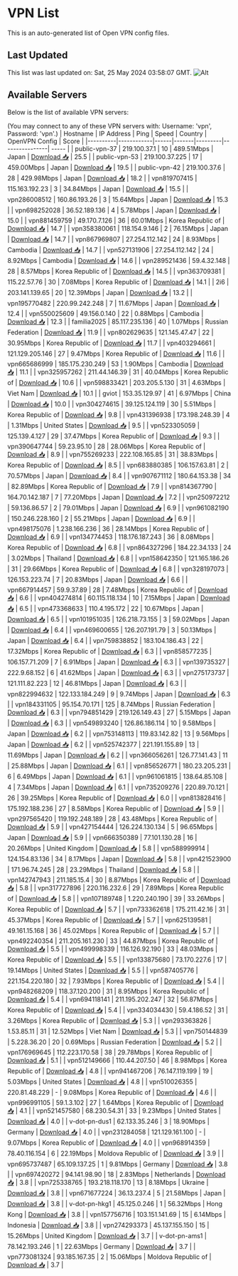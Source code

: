 # VPN List

This is an auto-generated list of Open VPN config files.

## Last Updated

This list was last updated on: Sat, 25 May 2024 03:58:07 GMT.
![Alt](https://repobeats.axiom.co/api/embed/186b98318ef1479477931607c1ad7d823f12451f.svg "Repobeats analytics image")

## Available Servers

Below is the list of available VPN servers:

(You may connect to any of these VPN servers with: Username: 'vpn', Password: 'vpn'.)
| Hostname | IP Address | Ping | Speed | Country | OpenVPN Config | Score |
|----------|------------|------|-------|---------|----------------| ----- |
| public-vpn-37 | 219.100.37.1 | 10 | 489.51Mbps | Japan | [Download 📥](./configs/server_0_JP.ovpn) | 25.5 |
| public-vpn-53 | 219.100.37.225 | 17 | 459.00Mbps | Japan | [Download 📥](./configs/server_1_JP.ovpn) | 19.5 |
| public-vpn-42 | 219.100.37.6 | 28 | 429.98Mbps | Japan | [Download 📥](./configs/server_2_JP.ovpn) | 18.2 |
| vpn819707415 | 115.163.192.23 | 3 | 34.84Mbps | Japan | [Download 📥](./configs/server_3_JP.ovpn) | 15.5 |
| vpn286008512 | 160.86.193.26 | 3 | 15.64Mbps | Japan | [Download 📥](./configs/server_4_JP.ovpn) | 15.3 |
| vpn698252028 | 36.52.189.136 | 4 | 5.78Mbps | Japan | [Download 📥](./configs/server_5_JP.ovpn) | 15.0 |
| vpn881459759 | 49.170.7.126 | 36 | 60.01Mbps | Korea Republic of | [Download 📥](./configs/server_6_KR.ovpn) | 14.7 |
| vpn358380061 | 118.154.9.146 | 2 | 76.15Mbps | Japan | [Download 📥](./configs/server_7_JP.ovpn) | 14.7 |
| vpn867969807 | 27.254.112.142 | 24 | 8.93Mbps | Cambodia | [Download 📥](./configs/server_8_KH.ovpn) | 14.7 |
| vpn527131906 | 27.254.112.142 | 24 | 8.92Mbps | Cambodia | [Download 📥](./configs/server_9_KH.ovpn) | 14.6 |
| vpn289521436 | 59.4.32.148 | 28 | 8.57Mbps | Korea Republic of | [Download 📥](./configs/server_10_KR.ovpn) | 14.5 |
| vpn363709381 | 115.22.57.76 | 30 | 7.08Mbps | Korea Republic of | [Download 📥](./configs/server_11_KR.ovpn) | 14.1 |
| 2i6 | 203.141.139.65 | 20 | 12.39Mbps | Japan | [Download 📥](./configs/server_12_JP.ovpn) | 13.2 |
| vpn195770482 | 220.99.242.248 | 7 | 11.67Mbps | Japan | [Download 📥](./configs/server_13_JP.ovpn) | 12.4 |
| vpn550025609 | 49.156.0.140 | 22 | 0.88Mbps | Cambodia | [Download 📥](./configs/server_14_KH.ovpn) | 12.3 |
| familia2025 | 85.117.235.136 | 40 | 1.07Mbps | Russian Federation | [Download 📥](./configs/server_15_RU.ovpn) | 11.9 |
| vpn802629635 | 121.145.47.47 | 22 | 30.95Mbps | Korea Republic of | [Download 📥](./configs/server_16_KR.ovpn) | 11.7 |
| vpn403294661 | 121.129.205.146 | 27 | 9.47Mbps | Korea Republic of | [Download 📥](./configs/server_17_KR.ovpn) | 11.6 |
| vpn665686999 | 185.175.230.249 | 53 | 1.90Mbps | Cambodia | [Download 📥](./configs/server_18_KH.ovpn) | 11.1 |
| vpn325957262 | 211.44.146.39 | 31 | 40.04Mbps | Korea Republic of | [Download 📥](./configs/server_19_KR.ovpn) | 10.6 |
| vpn598833421 | 203.205.5.130 | 31 | 4.63Mbps | Viet Nam | [Download 📥](./configs/server_20_VN.ovpn) | 10.1 |
| gviot | 153.35.129.97 | 41 | 6.97Mbps | China | [Download 📥](./configs/server_21_CN.ovpn) | 10.0 |
| vpn304274615 | 39.125.124.119 | 30 | 5.51Mbps | Korea Republic of | [Download 📥](./configs/server_22_KR.ovpn) | 9.8 |
| vpn431396938 | 173.198.248.39 | 4 | 1.31Mbps | United States | [Download 📥](./configs/server_23_US.ovpn) | 9.5 |
| vpn523305059 | 125.139.4.127 | 29 | 37.47Mbps | Korea Republic of | [Download 📥](./configs/server_24_KR.ovpn) | 9.3 |
| vpn390647744 | 59.23.95.10 | 28 | 28.06Mbps | Korea Republic of | [Download 📥](./configs/server_25_KR.ovpn) | 8.9 |
| vpn755269233 | 222.108.165.85 | 31 | 38.83Mbps | Korea Republic of | [Download 📥](./configs/server_26_KR.ovpn) | 8.5 |
| vpn683880385 | 106.157.63.81 | 2 | 70.57Mbps | Japan | [Download 📥](./configs/server_27_JP.ovpn) | 8.4 |
| vpn907671112 | 180.64.153.38 | 34 | 82.89Mbps | Korea Republic of | [Download 📥](./configs/server_28_KR.ovpn) | 7.9 |
| vpn814367790 | 164.70.142.187 | 7 | 77.20Mbps | Japan | [Download 📥](./configs/server_29_JP.ovpn) | 7.2 |
| vpn250972212 | 59.136.86.57 | 2 | 79.01Mbps | Japan | [Download 📥](./configs/server_30_JP.ovpn) | 6.9 |
| vpn961082190 | 150.246.228.160 | 2 | 55.21Mbps | Japan | [Download 📥](./configs/server_31_JP.ovpn) | 6.9 |
| vpn498175076 | 1.238.166.236 | 36 | 28.14Mbps | Korea Republic of | [Download 📥](./configs/server_32_KR.ovpn) | 6.9 |
| vpn134774453 | 118.176.187.243 | 36 | 8.08Mbps | Korea Republic of | [Download 📥](./configs/server_33_KR.ovpn) | 6.8 |
| vpn864327296 | 184.22.34.133 | 24 | 3.02Mbps | Thailand | [Download 📥](./configs/server_34_TH.ovpn) | 6.8 |
| vpn158642350 | 121.165.186.26 | 31 | 29.66Mbps | Korea Republic of | [Download 📥](./configs/server_35_KR.ovpn) | 6.8 |
| vpn328197073 | 126.153.223.74 | 7 | 20.83Mbps | Japan | [Download 📥](./configs/server_36_JP.ovpn) | 6.6 |
| vpn667914457 | 59.9.37.89 | 28 | 7.48Mbps | Korea Republic of | [Download 📥](./configs/server_37_KR.ovpn) | 6.6 |
| vpn404274814 | 60.115.118.134 | 10 | 7.15Mbps | Japan | [Download 📥](./configs/server_38_JP.ovpn) | 6.5 |
| vpn473368633 | 110.4.195.172 | 22 | 10.67Mbps | Japan | [Download 📥](./configs/server_39_JP.ovpn) | 6.5 |
| vpn101951035 | 126.218.73.155 | 3 | 59.02Mbps | Japan | [Download 📥](./configs/server_40_JP.ovpn) | 6.4 |
| vpn469600655 | 126.207.191.79 | 3 | 50.13Mbps | Japan | [Download 📥](./configs/server_41_JP.ovpn) | 6.4 |
| vpn759838852 | 183.104.186.43 | 22 | 17.32Mbps | Korea Republic of | [Download 📥](./configs/server_42_KR.ovpn) | 6.3 |
| vpn858577235 | 106.157.71.209 | 7 | 6.91Mbps | Japan | [Download 📥](./configs/server_43_JP.ovpn) | 6.3 |
| vpn139735327 | 222.9.68.152 | 6 | 41.62Mbps | Japan | [Download 📥](./configs/server_44_JP.ovpn) | 6.3 |
| vpn275173737 | 121.111.82.223 | 12 | 46.81Mbps | Japan | [Download 📥](./configs/server_45_JP.ovpn) | 6.3 |
| vpn822994632 | 122.133.184.249 | 9 | 9.74Mbps | Japan | [Download 📥](./configs/server_46_JP.ovpn) | 6.3 |
| vpn184331105 | 95.154.70.171 | 125 | 8.74Mbps | Russian Federation | [Download 📥](./configs/server_47_RU.ovpn) | 6.3 |
| vpn794851429 | 219.126.149.43 | 27 | 5.15Mbps | Japan | [Download 📥](./configs/server_48_JP.ovpn) | 6.3 |
| vpn549893240 | 126.86.186.114 | 10 | 9.58Mbps | Japan | [Download 📥](./configs/server_49_JP.ovpn) | 6.2 |
| vpn753148113 | 119.83.142.82 | 13 | 9.56Mbps | Japan | [Download 📥](./configs/server_50_JP.ovpn) | 6.2 |
| vpn525742377 | 221.191.155.89 | 13 | 11.69Mbps | Japan | [Download 📥](./configs/server_51_JP.ovpn) | 6.2 |
| vpn366056261 | 126.77.141.43 | 11 | 25.88Mbps | Japan | [Download 📥](./configs/server_52_JP.ovpn) | 6.1 |
| vpn856526771 | 180.23.205.231 | 6 | 6.49Mbps | Japan | [Download 📥](./configs/server_53_JP.ovpn) | 6.1 |
| vpn961061815 | 138.64.85.108 | 4 | 7.34Mbps | Japan | [Download 📥](./configs/server_54_JP.ovpn) | 6.1 |
| vpn735209276 | 220.89.70.121 | 26 | 39.25Mbps | Korea Republic of | [Download 📥](./configs/server_55_KR.ovpn) | 6.0 |
| vpn813828416 | 175.192.188.236 | 27 | 8.58Mbps | Korea Republic of | [Download 📥](./configs/server_56_KR.ovpn) | 5.9 |
| vpn297565420 | 119.192.248.189 | 28 | 43.48Mbps | Korea Republic of | [Download 📥](./configs/server_57_KR.ovpn) | 5.9 |
| vpn427154444 | 126.224.130.134 | 5 | 96.65Mbps | Japan | [Download 📥](./configs/server_58_JP.ovpn) | 5.9 |
| vpn666350389 | 77.101.130.28 | 16 | 20.26Mbps | United Kingdom | [Download 📥](./configs/server_59_GB.ovpn) | 5.8 |
| vpn588999914 | 124.154.83.136 | 34 | 8.17Mbps | Japan | [Download 📥](./configs/server_60_JP.ovpn) | 5.8 |
| vpn421523900 | 171.96.74.245 | 28 | 23.29Mbps | Thailand | [Download 📥](./configs/server_61_TH.ovpn) | 5.8 |
| vpn142747943 | 211.185.15.4 | 30 | 8.87Mbps | Korea Republic of | [Download 📥](./configs/server_62_KR.ovpn) | 5.8 |
| vpn317727896 | 220.116.232.6 | 29 | 7.89Mbps | Korea Republic of | [Download 📥](./configs/server_63_KR.ovpn) | 5.8 |
| vpn107189748 | 1.220.240.190 | 39 | 33.26Mbps | Korea Republic of | [Download 📥](./configs/server_64_KR.ovpn) | 5.7 |
| vpn733362618 | 175.211.42.16 | 31 | 45.37Mbps | Korea Republic of | [Download 📥](./configs/server_65_KR.ovpn) | 5.7 |
| vpn625139581 | 49.161.15.168 | 36 | 45.02Mbps | Korea Republic of | [Download 📥](./configs/server_66_KR.ovpn) | 5.7 |
| vpn492240354 | 211.205.161.230 | 33 | 44.87Mbps | Korea Republic of | [Download 📥](./configs/server_67_KR.ovpn) | 5.5 |
| vpn499998339 | 116.126.92.190 | 33 | 48.03Mbps | Korea Republic of | [Download 📥](./configs/server_68_KR.ovpn) | 5.5 |
| vpn133875680 | 73.170.227.6 | 17 | 19.14Mbps | United States | [Download 📥](./configs/server_69_US.ovpn) | 5.5 |
| vpn587405776 | 221.154.220.180 | 32 | 7.93Mbps | Korea Republic of | [Download 📥](./configs/server_70_KR.ovpn) | 5.4 |
| vpn948268209 | 118.37.120.200 | 31 | 8.95Mbps | Korea Republic of | [Download 📥](./configs/server_71_KR.ovpn) | 5.4 |
| vpn694118141 | 211.195.202.247 | 32 | 56.87Mbps | Korea Republic of | [Download 📥](./configs/server_72_KR.ovpn) | 5.4 |
| vpn334034430 | 59.4.186.52 | 31 | 3.26Mbps | Korea Republic of | [Download 📥](./configs/server_73_KR.ovpn) | 5.3 |
| vpn293363826 | 1.53.85.11 | 31 | 12.52Mbps | Viet Nam | [Download 📥](./configs/server_74_VN.ovpn) | 5.3 |
| vpn750144839 | 5.228.36.20 | 20 | 0.69Mbps | Russian Federation | [Download 📥](./configs/server_75_RU.ovpn) | 5.2 |
| vpn176969645 | 112.223.170.58 | 38 | 29.78Mbps | Korea Republic of | [Download 📥](./configs/server_76_KR.ovpn) | 5.1 |
| vpn512149666 | 110.44.207.50 | 46 | 8.98Mbps | Korea Republic of | [Download 📥](./configs/server_77_KR.ovpn) | 4.8 |
| vpn941467206 | 76.147.119.199 | 19 | 5.03Mbps | United States | [Download 📥](./configs/server_78_US.ovpn) | 4.8 |
| vpn510026355 | 220.81.48.229 | - | 9.08Mbps | Korea Republic of | [Download 📥](./configs/server_79_KR.ovpn) | 4.6 |
| vpn996991105 | 59.1.3.102 | 27 | 1.64Mbps | Korea Republic of | [Download 📥](./configs/server_80_KR.ovpn) | 4.1 |
| vpn521457580 | 68.230.54.31 | 33 | 9.23Mbps | United States | [Download 📥](./configs/server_81_US.ovpn) | 4.0 |
| v-dot-pn-dus1 | 62.133.35.246 | 3 | 18.90Mbps | Germany | [Download 📥](./configs/server_82_DE.ovpn) | 4.0 |
| vpn231284058 | 121.129.161.100 | - | 9.07Mbps | Korea Republic of | [Download 📥](./configs/server_83_KR.ovpn) | 4.0 |
| vpn968914359 | 78.40.116.154 | 6 | 22.19Mbps | Moldova Republic of | [Download 📥](./configs/server_84_MD.ovpn) | 3.9 |
| vpn695737487 | 65.109.137.25 | 1 | 9.81Mbps | Germany | [Download 📥](./configs/server_85_DE.ovpn) | 3.8 |
| vpn697420272 | 94.141.98.90 | 18 | 2.83Mbps | Netherlands | [Download 📥](./configs/server_86_NL.ovpn) | 3.8 |
| vpn725338765 | 193.218.118.170 | 13 | 8.18Mbps | Ukraine | [Download 📥](./configs/server_87_UA.ovpn) | 3.8 |
| vpn671677224 | 36.13.237.4 | 5 | 21.58Mbps | Japan | [Download 📥](./configs/server_88_JP.ovpn) | 3.8 |
| v-dot-pn-hkg1 | 45.125.0.246 | 1 | 56.32Mbps | Hong Kong | [Download 📥](./configs/server_89_HK.ovpn) | 3.8 |
| vpn157756716 | 103.151.141.69 | 15 | 6.14Mbps | Indonesia | [Download 📥](./configs/server_90_ID.ovpn) | 3.8 |
| vpn274293373 | 45.137.155.150 | 15 | 15.26Mbps | United Kingdom | [Download 📥](./configs/server_91_GB.ovpn) | 3.7 |
| v-dot-pn-ams1 | 78.142.193.246 | 1 | 22.63Mbps | Germany | [Download 📥](./configs/server_92_DE.ovpn) | 3.7 |
| vpn773081324 | 93.185.167.35 | 2 | 15.06Mbps | Moldova Republic of | [Download 📥](./configs/server_93_MD.ovpn) | 3.7 |
